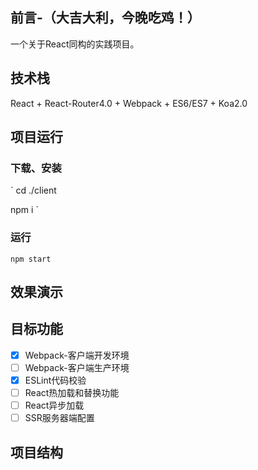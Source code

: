 
## 前言-（大吉大利，今晚吃鸡！）

一个关于React同构的实践项目。

## 技术栈

React + React-Router4.0 + Webpack + ES6/ES7 + Koa2.0

## 项目运行

### 下载、安装
`
cd ./client

npm i 
`

### 运行
`
npm start
`

## 效果演示

## 目标功能

- [x] Webpack-客户端开发环境
- [ ] Webpack-客户端生产环境
- [x] ESLint代码校验
- [ ] React热加载和替换功能
- [ ] React异步加载
- [ ] SSR服务器端配置

## 项目结构

